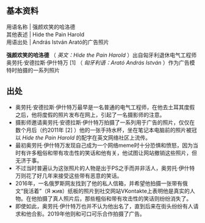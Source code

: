 **基本资料**  
---  
用语名称  |  强颜欢笑的哈洛德   
其他表述  |  Hide the Pain Harold   
用语出处  |  András István Arató的广告照片   
  
**强颜欢笑的哈洛德** （ _英文：Hide the Pain Harold_ ）出自匈牙利退休电气工程师奥劳托·安德拉斯·伊什特万  [1]  （
_匈牙利语：Arató András István_ ）作为广告模特时拍摄的一系列照片

##  出处

  * 奥劳托·安德拉斯·伊什特万最早是一名普通的电气工程师，在他去土耳其度假之后，他将度假的照片发布在网上，引起了一名摄影师的注意。 
  * 摄影师邀请奥劳托·安德拉斯·伊什特万拍摄了一系列用于广告的照片，仅仅在数个月后（约2011年  [2]  ）他的一张手持水杯，坐在笔记本电脑前的照片被冠以 _Hide the Pain Harold_ 的配字在英文网络社区上流传。 
  * 最初奥劳托·伊什特万发现自己成为一个网络meme时十分恐惧和愤怒，因为当时有许多粗俗和带有攻击性的笑话和他有关，他试图让网站撤销这些照片，但无济于事。 
  * 不过当时普遍认为这张照片的人物是出于PS之手而并非活人，奥劳托·伊什特万则花了好几年来接受这些带有恶意的笑话。 
  * 2016年，一名俄罗斯网友找到了他的私人信箱，并希望他拍摄一张带有俄文“我活着”（Я жив）纸板的照片到社交网站VKontakte上表明他是真实的人物。在他拍摄了真人照片后，那些粗俗和带有攻击性的笑话则纷纷消失了。 
  * 即使如此，奥劳托·伊什特万也并不认为他出名了，直到后来在街头纷纷有人请求和他合影。2019年他则和可口可乐合作拍摄了广告。 